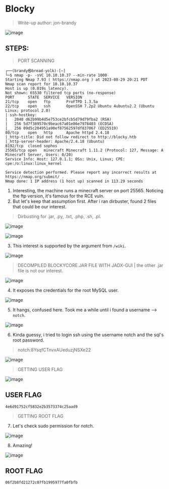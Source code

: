 # Blocky
> Write-up author: jon-brandy

![image](https://github.com/jon-brandy/hackthebox/assets/70703371/2029e728-fc4a-4513-8896-a723cb5aef66)

## STEPS:

> PORT SCANNING

```
┌──(brandy㉿bread-yolk)-[~]
└─$ nmap -p- -sVC 10.10.10.37 --min-rate 1000
Starting Nmap 7.93 ( https://nmap.org ) at 2023-08-29 20:21 PDT
Nmap scan report for 10.10.10.37
Host is up (0.019s latency).
Not shown: 65530 filtered tcp ports (no-response)
PORT      STATE  SERVICE   VERSION
21/tcp    open   ftp       ProFTPD 1.3.5a
22/tcp    open   ssh       OpenSSH 7.2p2 Ubuntu 4ubuntu2.2 (Ubuntu Linux; protocol 2.0)
| ssh-hostkey: 
|   2048 d62b99b4d5e753ce2bfcb5d79d79fba2 (RSA)
|   256 5d7f389570c9beac67a01e86e7978403 (ECDSA)
|_  256 09d5c204951a90ef87562597df837067 (ED25519)
80/tcp    open   http      Apache httpd 2.4.18
|_http-title: Did not follow redirect to http://blocky.htb
|_http-server-header: Apache/2.4.18 (Ubuntu)
8192/tcp  closed sophos
25565/tcp open   minecraft Minecraft 1.11.2 (Protocol: 127, Message: A Minecraft Server, Users: 0/20)
Service Info: Host: 127.0.1.1; OSs: Unix, Linux; CPE: cpe:/o:linux:linux_kernel

Service detection performed. Please report any incorrect results at https://nmap.org/submit/ .
Nmap done: 1 IP address (1 host up) scanned in 113.29 seconds
```

1. Interesting, the machine runs a minecraft server on port 25565. Noticing the ftp version, it's famous for the RCE vuln.
2. But let's keep that assumption first. After i ran dirbuster, found 2 files that could be our interest.

> Dirbusting for .jar, .py, .txt, .php, .sh, .pl.

![image](https://github.com/jon-brandy/hackthebox/assets/70703371/b9bbd36d-b13c-4b65-a8a8-07aee6f3a40d)


![image](https://github.com/jon-brandy/hackthebox/assets/70703371/7c652bda-3133-44f2-b422-7d16a1cefc35)


3. This interest is supported by the argument from `/wiki`.

![image](https://github.com/jon-brandy/hackthebox/assets/70703371/5442d02a-3184-443e-8669-5d1d80269051)


> DECOMPILED BLOCKYCORE.JAR FILE WITH JADX-GUI | the other .jar file is not our interest.

![image](https://github.com/jon-brandy/hackthebox/assets/70703371/aea4b081-0d99-49bb-81c7-d2aa0533c0f0)


4. It exposes the credentials for the root MySQL user.

![image](https://github.com/jon-brandy/hackthebox/assets/70703371/0b5b64c9-0f3a-4be4-9952-449b945b3d4e)


5. It hangs, confused here. Took me a while until i found a username --> `notch`.

![image](https://github.com/jon-brandy/hackthebox/assets/70703371/9b6b4f88-7c16-436b-adfa-c7df972d255b)


6. Kinda guessy, i tried to login ssh using the username notch and the sql's root password.

> notch:8YsqfCTnvxAUeduzjNSXe22

![image](https://github.com/jon-brandy/hackthebox/assets/70703371/eb0fd3c8-4a4d-41fd-9e4f-a919077a1ced)


> GETTING USER FLAG

![image](https://github.com/jon-brandy/hackthebox/assets/70703371/7b3763fd-580d-45e1-a014-22ab90e07d74)


## USER FLAG

```
4e6d91752cf5832e2b3573374c25aad9
```

> GETTING ROOT FLAG

7. Let's check sudo permission for notch.

![image](https://github.com/jon-brandy/hackthebox/assets/70703371/8323459f-36a8-4356-a59b-c8a444b126e7)


8. Amazing!

![image](https://github.com/jon-brandy/hackthebox/assets/70703371/50357bca-984c-4a39-afa9-085f6596b830)


## ROOT FLAG

```
06f2b8fd21272c07fb1995977fa0fbfb
```
